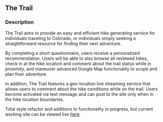 ## The Trail

### Description
The Trail aims to provide an easy and efficient hike generating service for individuals traveling to Colorado, or individuals simply seeking a straightforward resource for finding their next adventure.

By completing a short questionnaire, users receive a personalized recommendation. Users will be able to also browse all reviewed hikes, check in at the hike location and comment about the trail status while in proximity, and maneuver advanced Google Map functionality to scope and plan their adventure.

In addition, The Trail features a geo-location live streaming service that allows users to comment about the hike conditions while on the trail. Users become activated via text message and can post to the site only when in the hike location boundaries.

Total style refactor and additions to functionality in progress, but current working site can be viewed live [here](https://the-trail.herokuapp.com).
